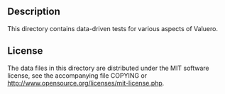 Description
------------

This directory contains data-driven tests for various aspects of Valuero.

License
--------

The data files in this directory are distributed under the MIT software
license, see the accompanying file COPYING or
http://www.opensource.org/licenses/mit-license.php.

